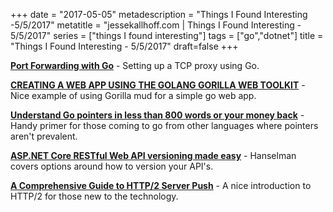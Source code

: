 +++
date = "2017-05-05"
metadescription = "Things I Found Interesting -5/5/2017"
metatitle = "jessekallhoff.com | Things I Found Interesting - 5/5/2017"
series = ["things I found interesting"]
tags = ["go","dotnet"]
title = "Things I Found Interesting - 5/5/2017"
draft=false
+++

[**Port Forwarding with Go**](http://reddit.com/r/golang/comments/60b9ys/port_forwarding_with_go/) - Setting up a TCP proxy using Go.

[**CREATING A WEB APP USING THE GOLANG GORILLA WEB TOOLKIT**](https://www.activestate.com/blog/2017/04/creating-web-app-using-golang-gorilla-web-toolkit) - Nice example of using Gorilla mud for a simple go web app.

[**Understand Go pointers in less than 800 words or your money back**](https://dave.cheney.net/2017/04/26/understand-go-pointers-in-less-than-800-words-or-your-money-back) - Handy primer for those coming to go from other languages where pointers aren't prevalent. 

[**ASP.NET Core RESTful Web API versioning made easy**](http://feeds.hanselman.com/~/219311844/0/scotthanselman~ASPNET-Core-RESTful-Web-API-versioning-made-easy.aspx) - Hanselman covers options around how to version your API's. 

[**A Comprehensive Guide to HTTP/2 Server Push**](https://www.smashingmagazine.com/2017/04/guide-http2-server-push/) - A nice introduction to HTTP/2 for those new to the technology. 